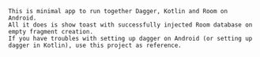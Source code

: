     This is minimal app to run together Dagger, Kotlin and Room on Android.
    All it does is show toast with successfully injected Room database on empty fragment creation.
    If you have troubles with setting up dagger on Android (or setting up dagger in Kotlin), use this project as reference.

